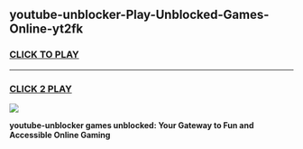
## youtube-unblocker-Play-Unblocked-Games-Online-yt2fk
<h3>
<a href="https://premium76.site?title=youtube-unblocker&ref=25A">CLICK TO PLAY</a></h3>
<hr>

<h3>
<a href="https://premium76.site?title=youtube-unblocker&ref=25A">CLICK 2 PLAY</a>
  
</h3>

<a href="https://premium76.site?title=youtube-unblocker&ref=25A"><img src="https://clearcache.store/games.png"></a>


**youtube-unblocker games unblocked: Your Gateway to Fun and Accessible Online Gaming**
